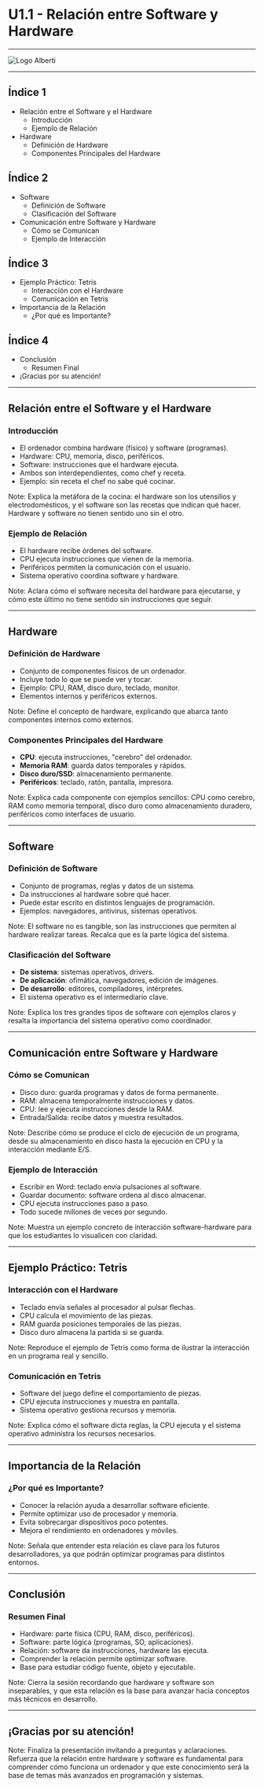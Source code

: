 # U1.1 - Relación entre Software y Hardware

---

![Logo Alberti](assets/logo-iesra.png) <!-- .element height="50%" width="50%" -->

---

## Índice 1

- Relación entre el Software y el Hardware
    - Introducción
    - Ejemplo de Relación
- Hardware
    - Definición de Hardware
    - Componentes Principales del Hardware


## Índice 2

- Software
    - Definición de Software
    - Clasificación del Software
- Comunicación entre Software y Hardware
    - Cómo se Comunican
    - Ejemplo de Interacción


## Índice 3

- Ejemplo Práctico: Tetris
    - Interacción con el Hardware
    - Comunicación en Tetris
- Importancia de la Relación
    - ¿Por qué es Importante?


## Índice 4

- Conclusión
    - Resumen Final
- ¡Gracias por su atención!

---

## Relación entre el Software y el Hardware


### Introducción

* El ordenador combina hardware (físico) y software (programas).
* Hardware: CPU, memoria, disco, periféricos.
* Software: instrucciones que el hardware ejecuta.
* Ambos son interdependientes, como chef y receta.
* Ejemplo: sin receta el chef no sabe qué cocinar.

Note: Explica la metáfora de la cocina: el hardware son los utensilios y electrodomésticos, y el software son las recetas que indican qué hacer. Hardware y software no tienen sentido uno sin el otro.


### Ejemplo de Relación

* El hardware recibe órdenes del software.
* CPU ejecuta instrucciones que vienen de la memoria.
* Periféricos permiten la comunicación con el usuario.
* Sistema operativo coordina software y hardware.

Note: Aclara cómo el software necesita del hardware para ejecutarse, y cómo este último no tiene sentido sin instrucciones que seguir.

---

## Hardware


### Definición de Hardware

* Conjunto de componentes físicos de un ordenador.
* Incluye todo lo que se puede ver y tocar.
* Ejemplo: CPU, RAM, disco duro, teclado, monitor.
* Elementos internos y periféricos externos.

Note: Define el concepto de hardware, explicando que abarca tanto componentes internos como externos.


### Componentes Principales del Hardware

* **CPU**: ejecuta instrucciones, "cerebro" del ordenador.
* **Memoria RAM**: guarda datos temporales y rápidos.
* **Disco duro/SSD**: almacenamiento permanente.
* **Periféricos**: teclado, ratón, pantalla, impresora.

Note: Explica cada componente con ejemplos sencillos: CPU como cerebro, RAM como memoria temporal, disco duro como almacenamiento duradero, periféricos como interfaces de usuario.

---

## Software


### Definición de Software

* Conjunto de programas, reglas y datos de un sistema.
* Da instrucciones al hardware sobre qué hacer.
* Puede estar escrito en distintos lenguajes de programación.
* Ejemplos: navegadores, antivirus, sistemas operativos.

Note: El software no es tangible, son las instrucciones que permiten al hardware realizar tareas. Recalca que es la parte lógica del sistema.


### Clasificación del Software

* **De sistema**: sistemas operativos, drivers.
* **De aplicación**: ofimática, navegadores, edición de imágenes.
* **De desarrollo**: editores, compiladores, intérpretes.
* El sistema operativo es el intermediario clave.

Note: Explica los tres grandes tipos de software con ejemplos claros y resalta la importancia del sistema operativo como coordinador.

---

## Comunicación entre Software y Hardware


### Cómo se Comunican

* Disco duro: guarda programas y datos de forma permanente.
* RAM: almacena temporalmente instrucciones y datos.
* CPU: lee y ejecuta instrucciones desde la RAM.
* Entrada/Salida: recibe datos y muestra resultados.

Note: Describe cómo se produce el ciclo de ejecución de un programa, desde su almacenamiento en disco hasta la ejecución en CPU y la interacción mediante E/S.


### Ejemplo de Interacción

* Escribir en Word: teclado envía pulsaciones al software.
* Guardar documento: software ordena al disco almacenar.
* CPU ejecuta instrucciones paso a paso.
* Todo sucede millones de veces por segundo.

Note: Muestra un ejemplo concreto de interacción software-hardware para que los estudiantes lo visualicen con claridad.

---

## Ejemplo Práctico: Tetris


### Interacción con el Hardware

* Teclado envía señales al procesador al pulsar flechas.
* CPU calcula el movimiento de las piezas.
* RAM guarda posiciones temporales de las piezas.
* Disco duro almacena la partida si se guarda.

Note: Reproduce el ejemplo de Tetris como forma de ilustrar la interacción en un programa real y sencillo.


### Comunicación en Tetris

* Software del juego define el comportamiento de piezas.
* CPU ejecuta instrucciones y muestra en pantalla.
* Sistema operativo gestiona recursos y memoria.

Note: Explica cómo el software dicta reglas, la CPU ejecuta y el sistema operativo administra los recursos necesarios.

---

## Importancia de la Relación


### ¿Por qué es Importante?

* Conocer la relación ayuda a desarrollar software eficiente.
* Permite optimizar uso de procesador y memoria.
* Evita sobrecargar dispositivos poco potentes.
* Mejora el rendimiento en ordenadores y móviles.

Note: Señala que entender esta relación es clave para los futuros desarrolladores, ya que podrán optimizar programas para distintos entornos.

---

## Conclusión


### Resumen Final

* Hardware: parte física (CPU, RAM, disco, periféricos).
* Software: parte lógica (programas, SO, aplicaciones).
* Relación: software da instrucciones, hardware las ejecuta.
* Comprender la relación permite optimizar software.
* Base para estudiar código fuente, objeto y ejecutable.

Note: Cierra la sesión recordando que hardware y software son inseparables, y que esta relación es la base para avanzar hacia conceptos más técnicos en desarrollo.

---

## ¡Gracias por su atención!

Note: Finaliza la presentación invitando a preguntas y aclaraciones. Refuerza que la relación entre hardware y software es fundamental para comprender cómo funciona un ordenador y que este conocimiento será la base de temas más avanzados en programación y sistemas.
